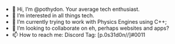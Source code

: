 - 👋 Hi, I’m @pothydon. Your average tech enthusiast. 
- 👀 I’m interested in all things tech.
- 🌱 I’m currently trying to work with Physics Engines using C++;
- 💞️ I’m looking to collaborate on eh, perhaps websites and apps?
- 📫 How to reach me: Discord Tag: [p.0s31d0n//]#0011

<!---
pothydon/pothydon is a ✨ special ✨ repository because its `README.md` (this file) appears on your GitHub profile.
You can click the Preview link to take a look at your changes.
--->
